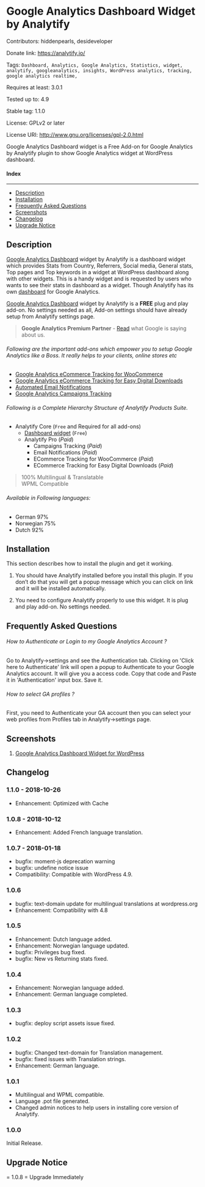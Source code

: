 # Google Analytics Dashboard Widget by Analytify
Contributors: hiddenpearls, desideveloper

Donate link: https://analytify.io/

Tags: `Dashboard, Analytics, Google Analytics, Statistics, widget, analytify, googleanalytics, insights, WordPress analytics, tracking, google analytics realtime,`

Requires at least: 3.0.1

Tested up to: 4.9

Stable tag: 1.1.0

License: GPLv2 or later

License URI: http://www.gnu.org/licenses/gpl-2.0.html

Google Analytics Dashboard widget is a Free Add-on for Google Analytics by Analytify plugin to show Google Analytics widget at WordPress dashboard.

#### Index
------
- [Description](#description)
- [Installation](#installation)
- [Frequently Asked Questions](#frequently-asked-questions)
- [Screenshots](#screenshots)
- [Changelog](#changelog)
- [Upgrade Notice](#upgrade-notice)
## Description

[Google Analytics Dashboard](http://analytify.io/details) widget by Analytify is a dashboard widget which provides Stats from Country, Referrers, Social media, General stats, Top pages and Top keywords in a widget at WordPress dashboard along with other widgets. This is a handy widget and is requested by users who wants to see their stats in dashboard as a widget. Though Analytify has its own [dashboard](http://analytify.io/details) for Google Analytics.

[Google Analytics Dashboard](http://analytify.io/details) widget by Analytify is a **FREE**  plug and play add-on. No settings needed as all, Add-on settings should have already setup from Analytify settings page.


>**Google Analytics Premium Partner** - [Read](https://www.google.com/analytics/partners/company/5179388639313920/gadp/5629499534213120/app/5707702298738688/listing/5639274879778816) what Google is saying about us.
>

###### Following are the important add-ons which empower you to setup Google Analytics like a Boss. It really helps to your clients, online stores etc

* [Google Analytics eCommerce Tracking for WooCommerce](https://analytify.io/add-ons/woocommerce/)
* [Google Analytics eCommerce Tracking for Easy Digital Downloads](https://analytify.io/add-ons/easy-digital-downloads/)
* [Automated Email Notifications](https://analytify.io/add-ons/email-notifications/)
* [Google Analytics Campaigns Tracking](https://analytify.io/add-ons/campaigns/)

###### Following is a Complete Hierarchy Structure of Analytify Products Suite.

* Analytify Core (`Free` and Required for all add-ons)
    * [Dashboard widget](https://analytify.io/add-ons/google-analytics-dashboard-widget-wordpress/) (`Free`)
    * Analytify Pro (*Paid*)
        * Campaigns Tracking (*Paid*)
        * Email Notifications (*Paid*)
        * ECommerce Tracking for WooCommerce (*Paid*)
        * ECommerce Tracking for Easy Digital Downloads (*Paid*)

> 100% Multilingual & Translatable <br />
> WPML Compatible <br />

###### Available in Following languages:

* German 97%
* Norwegian 75%
* Dutch 92%

## Installation

This section describes how to install the plugin and get it working.

1. You should have Analytify installed before you install this plugin. If you don’t do that you will get a popup message which you can click on link and it will be installed automatically.

2. You need to configure Analytify properly to use this widget. It is plug and play add-on. No settings needed.

## Frequently Asked Questions

###### How to Authenticate or Login to my Google Analytics Account ?

Go to Analytify->settings and see the Authentication tab. Clicking on 'Click here to Authenticate' link will open a popup to Authenticate to your Google Analytics account. It will give you a access code. Copy that code and Paste it in 'Authentication' input box. Save it.

###### How to select GA profiles ?

First, you need to Authenticate your GA account then you can select your web profiles from Profiles tab in Analytify->settings page.

## Screenshots

1. [Google Analytics Dashboard Widget for WordPress](https://analytify.io/features/)

## Changelog

### 1.1.0 - 2018-10-26 ###
* Enhancement: Optimized with Cache

### 1.0.8 - 2018-10-12 ###
* Enhancement: Added French language translation.

### 1.0.7 - 2018-01-18 ###
* bugfix: moment-js deprecation warning
* bugfix: undefine notice issue
* Compatibility: Compatible with WordPress 4.9.

### 1.0.6 ###
* bugfix: text-domain update for multilingual translations at wordpress.org
* Enhancement: Compatibility with 4.8

### 1.0.5 ###
* Enhancement: Dutch language added.
* Enhancement: Norwegian language updated.
* bugfix: Privileges bug fixed.
* bugfix: New vs Returning stats fixed.

### 1.0.4 ###
* Enhancement: Norwegian language added.
* Enhancement: German language completed.

### 1.0.3 ###
* bugfix: deploy script assets issue fixed.

### 1.0.2 ###
* bugfix: Changed text-domain for Translation management.
* bugfix: fixed issues with Translation strings.
* Enhancement: German language.

### 1.0.1 ###
* Multilingual and WPML compatible.
* Language .pot file generated.
* Changed admin notices to help users in installing core version of Analytify.

### 1.0.0 ###
Initial Release.

## Upgrade Notice

= 1.0.8 =
Upgrade Immediately
